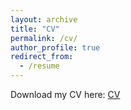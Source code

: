 ```yaml
---
layout: archive
title: "CV"
permalink: /cv/
author_profile: true
redirect_from:
  - /resume
---
```


Download my CV here: [CV](../files/CV.pdf)